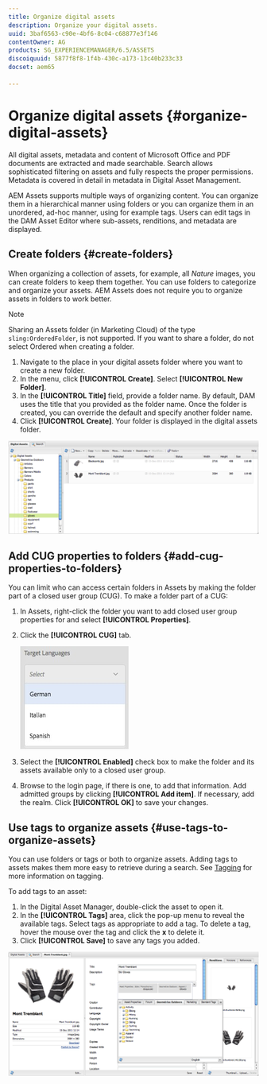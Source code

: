 ```yaml
---
title: Organize digital assets
description: Organize your digital assets.
uuid: 3baf6563-c90e-4bf6-8c04-c68877e3f146
contentOwner: AG
products: SG_EXPERIENCEMANAGER/6.5/ASSETS
discoiquuid: 5877f8f8-1f4b-430c-a173-13c40b233c33
docset: aem65

---
```


# Organize digital assets {#organize-digital-assets}

All digital assets, metadata and content of Microsoft Office and PDF documents are extracted and made searchable. Search allows sophisticated filtering on assets and fully respects the proper permissions. Metadata is covered in detail in metadata in Digital Asset Management.

AEM Assets supports multiple ways of organizing content. You can organize them in a hierarchical manner using folders or you can organize them in an unordered, ad-hoc manner, using for example tags. Users can edit tags in the DAM Asset Editor where sub-assets, renditions, and metadata are displayed.

## Create folders {#create-folders}

When organizing a collection of assets, for example, all *Nature* images, you can create folders to keep them together. You can use folders to categorize and organize your assets. AEM Assets does not require you to organize assets in folders to work better.

>[!NOTE]
>
>Sharing an Assets folder (in Marketing Cloud) of the type `sling:OrderedFolder`, is not supported. If you want to share a folder, do not select Ordered when creating a folder.

1. Navigate to the place in your digital assets folder where you want to create a new folder.
1. In the menu, click **[!UICONTROL Create]**. Select **[!UICONTROL New Folder]**.
1. In the **[!UICONTROL Title]** field, provide a folder name. By default, DAM uses the title that you provided as the folder name. Once the folder is created, you can override the default and specify another folder name.
1. Click **[!UICONTROL Create]**. Your folder is displayed in the digital assets folder.

![new asset folder is instantly displayed in the folder list](assets/create-asset-folder.png)

## Add CUG properties to folders {#add-cug-properties-to-folders}

You can limit who can access certain folders in Assets by making the folder part of a closed user group (CUG). To make a folder part of a CUG:

1. In Assets, right-click the folder you want to add closed user group properties for and select **[!UICONTROL Properties]**.  

1. Click the **[!UICONTROL CUG]** tab.

   ![chlimage_1-76](assets/chlimage_1-76.png)

1. Select the **[!UICONTROL Enabled]** check box to make the folder and its assets available only to a closed user group.  

1. Browse to the login page, if there is one, to add that information. Add admitted groups by clicking **[!UICONTROL Add item]**. If necessary, add the realm. Click **[!UICONTROL OK]** to save your changes.

## Use tags to organize assets {#use-tags-to-organize-assets}

You can use folders or tags or both to organize assets. Adding tags to assets makes them more easy to retrieve during a search. See [Tagging](/help/sites-authoring/tags.md) for more information on tagging.

To add tags to an asset:

1. In the Digital Asset Manager, double-click the asset to open it.
1. In the **[!UICONTROL Tags]** area, click the pop-up menu to reveal the available tags. Select tags as appropriate to add a tag. To delete a tag, hover the mouse over the tag and click the **x** to delete it.
1. Click **[!UICONTROL Save]** to save any tags you added.

![Apply tags to assets to organize and categorize them](assets/add-tags-to-assets.png)
